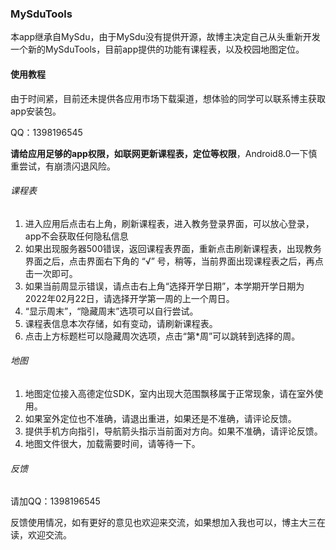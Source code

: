 ### MySduTools

​	本app继承自MySdu，由于MySdu没有提供开源，故博主决定自己从头重新开发一个新的MySduTools，目前app提供的功能有课程表，以及校园地图定位。

#### 使用教程

由于时间紧，目前还未提供各应用市场下载渠道，想体验的同学可以联系博主获取app安装包。

QQ：1398196545

**请给应用足够的app权限，如联网更新课程表，定位等权限**，Android8.0一下慎重尝试，有崩溃闪退风险。

###### 课程表

1. 进入应用后点击右上角，刷新课程表，进入教务登录界面，可以放心登录，app不会获取任何隐私信息
2. 如果出现服务器500错误，返回课程表界面，重新点击刷新课程表，出现教务界面之后，点击界面右下角的 “√” 号，稍等，当前界面出现课程表之后，再点击一次即可。
3. 如果当前周显示错误，请点击右上角“选择开学日期”，本学期开学日期为2022年02月22日，请选择开学第一周的上一个周日。
4. “显示周末”，“隐藏周末”选项可以自行尝试。
5. 课程表信息本次存储，如有变动，请刷新课程表。
6. 点击上方标题栏可以隐藏周次选项，点击“第*周”可以跳转到选择的周。

###### 地图

1. 地图定位接入高德定位SDK，室内出现大范围飘移属于正常现象，请在室外使用。
2. 如果室外定位也不准确，请退出重进，如果还是不准确，请评论反馈。
3. 提供手机方向指引，导航箭头指示当前面对方向。如果不准确，请评论反馈。
4. 地图文件很大，加载需要时间，请等待一下。

###### 反馈

请加QQ：1398196545

反馈使用情况，如有更好的意见也欢迎来交流，如果想加入我也可以，博主大三在读，欢迎交流。
